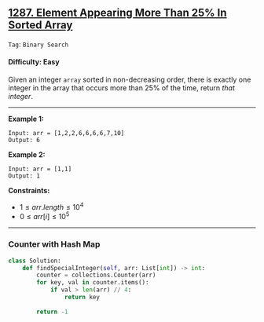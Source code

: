 ## [1287. Element Appearing More Than 25% In Sorted Array](https://leetcode.com/problems/element-appearing-more-than-25-in-sorted-array)

```Tag```: ```Binary Search```

#### Difficulty: Easy

Given an integer ```array``` sorted in non-decreasing order, there is exactly one integer in the array that occurs more than 25% of the time, return _that integer_.

---

__Example 1:__
```
Input: arr = [1,2,2,6,6,6,6,7,10]
Output: 6
```

__Example 2:__
```
Input: arr = [1,1]
Output: 1
```

__Constraints:__

- $1 \le arr.length \le 10^4$
- $0 \le arr[i] \le 10^5$

---

### Counter with Hash Map

```Python
class Solution:
    def findSpecialInteger(self, arr: List[int]) -> int:        
        counter = collections.Counter(arr)
        for key, val in counter.items():
            if val > len(arr) // 4:
                return key
        
        return -1
```
